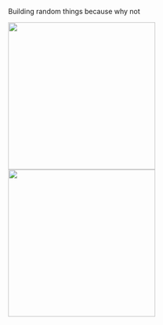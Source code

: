 Building random things because why not

<a href="https://github.com/anuraghazra/github-readme-stats">
  <img height=300 align="center" src="https://github-readme-stats.vercel.app/api?username=PaulvonRedmont&show_icons=true&theme=radical" />
</a>
<a href="https://github.com/PaulvonRedmont/github-readme-stats">
  <img height=300 align="center" src="https://github-readme-stats.vercel.app/api/top-langs/?username=PaulvonRedmont&layout=donut-vertical&card_width=320" />
</a>
